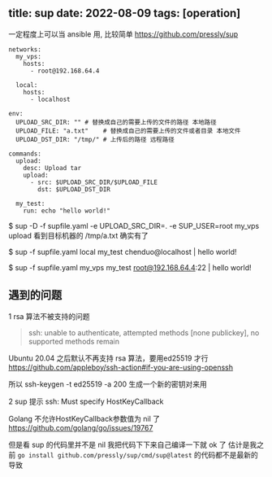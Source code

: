 title: sup
date: 2022-08-09
tags: [operation]
---

一定程度上可以当 ansible 用, 比较简单
https://github.com/pressly/sup
<!--more-->

```
networks:
  my_vps:
    hosts:
      - root@192.168.64.4

  local:
    hosts:
      - localhost

env:
  UPLOAD_SRC_DIR: "" # 替换成自己的需要上传的文件的路径 本地路径
  UPLOAD_FILE: "a.txt"    # 替换成自己的需要上传的文件或者目录 本地文件
  UPLOAD_DST_DIR: "/tmp/" # 上传后的路径 远程路径

commands:
  upload:
    desc: Upload tar
    upload:
      - src: $UPLOAD_SRC_DIR/$UPLOAD_FILE
        dst: $UPLOAD_DST_DIR

  my_test:
    run: echo "hello world!"
```

$ sup -D -f supfile.yaml -e UPLOAD_SRC_DIR=. -e SUP_USER=root my_vps upload
看到目标机器的 /tmp/a.txt 确实有了

$ sup -f supfile.yaml local my_test
chenduo@localhost | hello world!

$ sup -f supfile.yaml my_vps my_test
root@192.168.64.4:22 | hello world!

## 遇到的问题

1 rsa 算法不被支持的问题
> ssh: unable to authenticate, attempted methods [none publickey], no supported methods remain

Ubuntu 20.04 之后默认不再支持 rsa 算法，要用ed25519 才行
https://github.com/appleboy/ssh-action#if-you-are-using-openssh

所以 ssh-keygen -t ed25519 -a 200 生成一个新的密钥对来用

2 sup 提示 ssh: Must specify HostKeyCallback

Golang 不允许HostKeyCallback参数值为 nil 了
https://github.com/golang/go/issues/19767

但是看 sup 的代码里并不是 nil 
我把代码下下来自己编译一下就 ok 了
估计是我之前 `go install github.com/pressly/sup/cmd/sup@latest` 的代码都不是最新的导致
